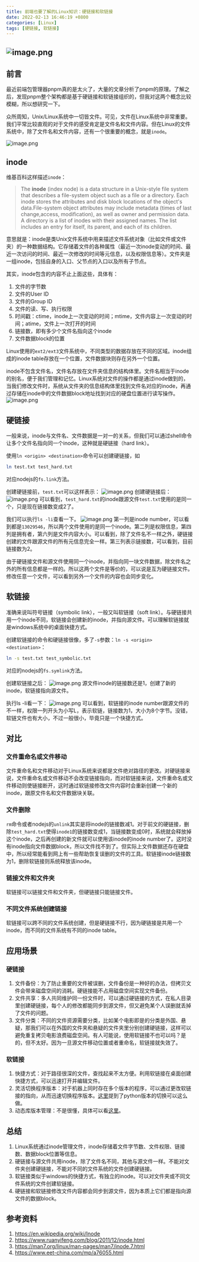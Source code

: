 ```yaml
---
title: 前端也要了解的Linux知识：硬链接和软链接
date: 2022-02-13 16:46:19 +0800
categories: [Linux]
tags: [硬链接, 软链接]
---
```


## ![image.png](/assets/img/blogs/4741894d-cf76-4c3d-a7ca-a43e01cd31c2.png)

## 前言

最近前端包管理器pnpm真的是太火了，大量的文章分析了pnpm的原理。了解之后，发现pnpm整个架构都是基于硬链接和软链接组织的，但我对这两个概念比较模糊，所以想研究一下。

众所周知，Unix/Linux系统中一切皆文件。可见，文件在Linux系统中非常重要。我们平常比较直观的对于文件的感受肯定是文件名和文件内容。但在Linux的文件系统中，除了文件名和文件内容，还有一个很重要的概念，就是`inode`。

![image.png](/assets/img/blogs/d4760193-de4f-456c-b04b-d9e84d9e7093.png)

## inode

维基百科这样描述`inode`：

> The **inode** (index node) is a data structure in a Unix-style file system that describes a file-system object such as a file or a directory. Each inode stores the attributes and disk block locations of the object's data.File-system object attributes may include metadata (times of last change,access, modification), as well as owner and permission data.
> A directory is a list of inodes with their assigned names. The list includes an entry for itself, its parent, and each of its children.

意思就是：inode是类Unix文件系统中用来描述文件系统对象（比如文件或文件夹）的一种数据结构。它存储着文件的各种属性（最近一次inode变动的时间、最近一次访问的时间、最近一次修改的时间等元信息，以及权限信息等）。文件夹是一组inode，包括自身的入口、父节点的入口以及所有子节点。

其实，inode包含的内容不止上面这些，具体有：

1.  文件的字节数
2.  文件的User ID
3.  文件的Group ID
4.  文件的读、写、执行权限
5.  时间戳：ctime，inode上一次变动的时间；mtime，文件内容上一次变动的时间；atime，文件上一次打开的时间
6.  链接数，即有多少个文件名指向这个inode
7.  文件数据block的位置

Linux使用的`ext2/ext3`文件系统中，不同类型的数据存放在不同的区域。inode组成的inode table存放在一个位置，文件数据块则存在另外一个位置。

inode不包含文件名，文件名存放在文件夹信息的结构体里。文件名相当于inode的别名，便于我们管理和记忆。Linux系统对文件的操作都是通过inode做到的，当我们修改文件时，系统从文件夹的信息结构体里找到文件名对应的inode，再通过存储在inode中的文件数据block地址找到对应的硬盘位置进行读写操作。
![image.png](/assets/img/blogs/1e95ab1a-7475-4228-b269-b8864f128d55.png)

## 硬链接

一般来说，inode与文件名、文件数据是一对一的关系，但我们可以通过shell命令让多个文件名指向同一个inode，这种就是硬链接（hard link）。

使用`ln <origin> <destination>`命令可以创建硬链接，如

```bash
ln test.txt test_hard.txt
```

对应nodejs的`fs.link`方法。

创建硬链接前，`test.txt`可以这样表示：
![image.png](/assets/img/blogs/d77ec4bc-1650-43f8-8b73-17c0ada5f7eb.png)
创建硬链接后：
![image.png](/assets/img/blogs/56e95e21-7786-4d5f-8fd6-70efdd2c8507.png)
可以看到，`test_hard.txt`的inode跟源文件`test.txt`使用的是同一个，只是现在链接数变成2了。

我们可以执行`ls -li`查看一下。
![image.png](/assets/img/blogs/a1c3237b-8f40-4e7d-a1a5-cad078a690df.png)
第一列是inode number，可以看到都是`13029546`，所以两个文件使用的是同一个inode。第二列是权限信息，第四列是拥有者，第六列是文件内容大小。可以看到，除了文件名不一样之外，硬链接创建的文件跟源文件的所有元信息完全一样。第三列表示链接数，可以看到，目前链接数为2。

由于硬链接文件和源文件使用同一个inode，并指向同一块文件数据，除文件名之外的所有信息都是一样的。所以这两个文件是等价的，可以说是互为硬链接文件。修改任意一个文件，可以看到另外一个文件的内容也会同步变化。

## 软链接

准确来说叫符号链接（symbolic link），一般又叫软链接（soft link）。与硬链接共用一个inode不同，软链接会创建新的inode，并指向源文件。可以理解软链接就是windows系统中的桌面快捷方式。

创建软链接的命令和硬链接很像，多了`-s`参数：`ln -s <origin> <destination>`：

```bash
ln -s test.txt test_symbolic.txt
```

对应的nodejs的`fs.symlink`方法。

创建软链接之后：
![image.png](/assets/img/blogs/0efd0ff7-f2f2-45e2-ad45-19a6d816c945.png)
源文件inode的链接数还是1，创建了新的inode，软链接指向源文件。

执行ls -li看一下：
![image.png](/assets/img/blogs/4b6532cc-2538-4918-9006-a32eddb00678.png)
可以看到，软链接的inode number跟源文件的不一样，权限一列开头为小写L，表示软链，链接数为1，大小为8个字节。没错，软链文件也有大小，不过一般很小，毕竟只是一个快捷方式。

## 对比

### 文件重命名或文件移动

文件重命名和文件移动对于Linux系统来说都是文件绝对路径的更改。对硬链接来说，文件重命名或文件移动不会改变链接指向，而对软链接来说，文件重命名或文件移动则使链接断开，这时通过软链接修改文件内容时会重新创建一个新的inode，跟原文件名和文件数据块关联。

### 文件删除

`rm`命令或者nodejs的`unlink`其实是将inode的链接数减1。对于前文的硬链接，删除`test_hard.txt`使得`inode1`的链接数变成1，当链接数变成0时，系统就会释放掉这个inode，之后再创建的新文件就可以使用该inode的inode number了。这时没有inode指向文件数据block，所以文件找不到了。但实际上文件数据还存在硬盘中，所以经常能看到网上有一些帮助恢复误删的文件的工具。软链接inode链接数为1，删除软链接则系统释放该inode。

### 链接文件和文件夹

软链接可以链接文件和文件夹，但硬链接只能链接文件。

### 不同文件系统创建链接

软链接可以跨不同的文件系统创建，但是硬链接不行，因为硬链接是共用一个inode，而不同的文件系统有不同的inode table。

## 应用场景

### 硬链接

1.  文件备份：为了防止重要的文件被误删，文件备份是一种好的办法，但拷贝文件会带来磁盘空间的消耗。硬链接能不占用磁盘空间实现文件备份。
2.  文件共享：多人共同维护同一份文件时，可以通过硬链接的方式，在私人目录里创建硬链接，每个人的修改都能同步到源文件，但又避免某个人误删就丢掉了文件的问题。
3.  文件分类：不同的文件资源需要分类，比如某个电影即是的分类是外国、悬疑，那我们可以在外国的文件夹和悬疑的文件夹里分别创建硬链接，这样可以避免重复拷贝电影浪费磁盘空间。有人可能说，使用软链接不也可以吗？是的，但不太好。因为一旦源文件移动位置或者重命名，软链接就失效了。

### 软链接

1.  快捷方式：对于路径很深的文件，查找起来不太方便。利用软链接在桌面创建快捷方式，可以迅速打开并编辑文件。
2.  灵活切换程序版本：对于机器上同时存在多个版本的程序，可以通过更改软链接的指向，从而迅速切换程序版本。[这里](https://www.eet-china.com/mp/a76055.html)提到了python版本的切换可以这么做。
3.  动态库版本管理：不是很懂，具体可以看[这里](https://www.eet-china.com/mp/a76055.html)。

## 总结

1.  Linux系统通过inode管理文件，inode存储着文件字节数、文件权限、链接数、数据block位置等信息。
2.  硬链接与源文件共用inode，除了文件名不同，其他与源文件一样。不能对文件夹创建硬链接，不能对不同的文件系统的文件创建硬链接。
3.  软链接类似于windows的快捷方式，有独立的inode。可以对文件夹或不同文件系统的文件创建软链接。
4.  硬链接和软链接修改文件内容都会同步到源文件，因为本质上它们都是指向源文件的数据block。

## 参考资料

1.  <https://en.wikipedia.org/wiki/Inode>
2.  <https://www.ruanyifeng.com/blog/2011/12/inode.html>
3.  <https://man7.org/linux/man-pages/man7/inode.7.html>
4.  <https://www.eet-china.com/mp/a76055.html>
